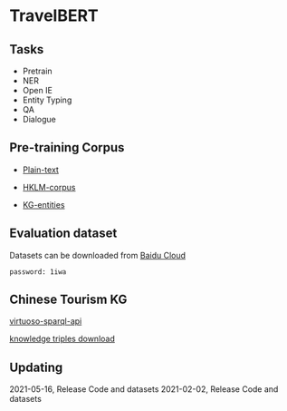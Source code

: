# TravelBERT

## Tasks
- Pretrain
- NER
- Open IE
- Entity Typing
- QA
- Dialogue

## Pre-training Corpus

- [Plain-text](./dataset#纯文本语料)

- [HKLM-corpus](./dataset#HKLM语料)

- [KG-entities](./dataset#知识图谱实体)

## Evaluation dataset
Datasets can be downloaded from [Baidu Cloud](https://pan.baidu.com/s/1mAifK3z9YRx_QiXUjxAWNg)
```
password: 1iwa
```

## Chinese Tourism KG

[virtuoso-sparql-api](./Tourism-KG)

[knowledge triples download](./dataset#知识图谱三元组)

## Updating
2021-05-16, Release Code and datasets
2021-02-02, Release Code and datasets

